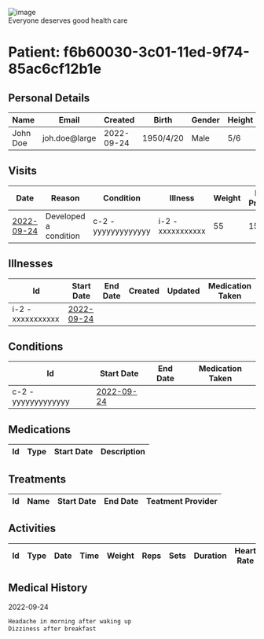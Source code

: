 
![image](https://user-images.githubusercontent.com/110731/191966461-b80f054f-0bb3-41b5-b549-10c34c46387b.png)  
Everyone deserves good health care

# Patient: f6b60030-3c01-11ed-9f74-85ac6cf12b1e

## Personal Details

| Name | Email | Created | Birth | Gender | Height |
| ---- | ----- | ------- | ----- | ------ | ------ |
| John Doe| joh.doe\@large | 2022-09-24   | 1950/4/20| Male | 5/6 |

## Visits

| Date | Reason | Condition | Illness | Weight | Blood Pressure | Temperature | Glucose Level | Communication | 
| ---- | ------ | --------- | ------- | ------ | -------------- | ----------- | ------------- | ------------- | 
| <a href="https://github.com/project-deserve/clinic-alpha-one/issues/81">2022-09-24</a>| Developed a condition | c-2 - yyyyyyyyyyyyy    | i-2 - xxxxxxxxxxx  | 55 | 155          | 88       | 85         | [video-conference](https://pade.chat:5443/ofmeet/f6b60030-3c01-11ed-9f74-85ac6cf12b1e-81)       | 

## Illnesses

| Id    | Start Date | End Date | Created | Updated | Medication Taken | 
| ---   | ---------- | -------- | ------- | ------- | ---------------- | 
| i-2 - xxxxxxxxxxx| <a href="https://github.com/project-deserve/clinic-alpha-one/issues/81">2022-09-24</a>      |          |         |         |                  | 

## Conditions

| Id    | Start Date | End Date | Medication Taken | 
| ---   | ---------- | -------- | ---------------- | 
| c-2 - yyyyyyyyyyyyy| <a href="https://github.com/project-deserve/clinic-alpha-one/issues/81">2022-09-24</a>      |          |                  | 

## Medications

| Id  | Type | Start Date | Description | 
| --- | ---- | ---------- | ----------- | 

## Treatments

| Id  | Name | Start Date | End Date | Teatment Provider | 
| --- | ---- | ---------- | -------- | ----------------- | 

## Activities

| Id  | Type | Date | Time | Weight | Reps | Sets | Duration | Heart Rate | Calories Burned | 
| --- | ---- | ---- | ---- | ------ | ---- | ---- | -------- | ---------- | --------------- | 

## Medical History

2022-09-24
```markdown
Headache in morning after waking up
Dizziness after breakfast
```
